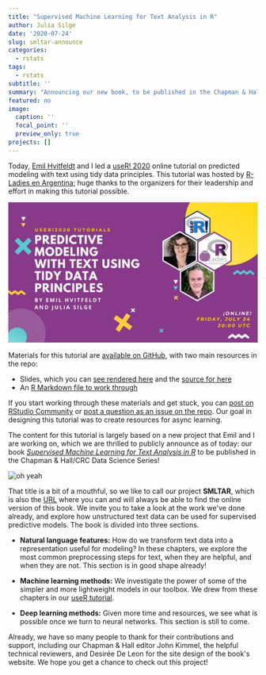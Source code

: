 ```yaml
---
title: "Supervised Machine Learning for Text Analysis in R"
author: Julia Silge
date: '2020-07-24'
slug: smltar-announce
categories:
  - rstats
tags:
  - rstats
subtitle: ''
summary: "Announcing our new book, to be published in the Chapman & Hall/CRC Data Science Series!"
featured: no
image:
  caption: ''
  focal_point: ''
  preview_only: true
projects: []
---
```




Today, [Emil Hvitfeldt](https://www.hvitfeldt.me/) and I led a [useR! 2020](https://user2020.r-project.org/) online tutorial on predicted modeling with text using tidy data principles. This tutorial was hosted by [R-Ladies en Argentina](https://github.com/RLadiesEnArgentina/user2020tutorial); huge thanks to the organizers for their leadership and effort in making this tutorial possible.

![tutorial flyer](featured.png)

Materials for this tutorial are [available on GitHub](https://github.com/EmilHvitfeldt/useR2020-text-modeling-tutorial), with two main resources in the repo:

- Slides, which you can [see rendered here](https://emilhvitfeldt.github.io/useR2020-text-modeling-tutorial/) and the [source for here](https://github.com/EmilHvitfeldt/useR2020-text-modeling-tutorial/blob/master/index.Rmd)
- An [R Markdown file to work through](https://github.com/EmilHvitfeldt/useR2020-text-modeling-tutorial/blob/master/text_modeling.Rmd)

If you start working through these materials and get stuck, you can [post on RStudio Community](https://rstd.io/tidymodels-community) or [post a question as an issue on the repo](https://github.com/EmilHvitfeldt/useR2020-text-modeling-tutorial/issues). Our goal in designing this tutorial was to create resources for async learning.

The content for this tutorial is largely based on a new project that Emil and I are working on, which we are thrilled to publicly announce as of today: our book [_Supervised Machine Learning for Text Analysis in R_](https://smltar.com/) to be published in the Chapman & Hall/CRC Data Science Series!

![oh yeah](https://media.giphy.com/media/HBblEmWutaXQY/giphy.gif)

That title is a bit of a mouthful, so we like to call our project **SMLTAR**, which is also the [URL](https://smltar.com/) where you can and will always be able to find the online version of this book. We invite you to take a look at the work we've done already, and explore how unstructured text data can be used for supervised predictive models. The book is divided into three sections.

- **Natural language features:** How do we transform text data into a representation useful for modeling? In these chapters, we explore the most common preprocessing steps for text, when they are helpful, and when they are not. This section is in good shape already!

- **Machine learning methods:** We investigate the power of some of the simpler and more lightweight models in our toolbox. We drew from these chapters in our [useR tutorial](https://github.com/EmilHvitfeldt/useR2020-text-modeling-tutorial).

- **Deep learning methods:** Given more time and resources, we see what is possible once we turn to neural networks. This section is still to come.

Already, we have so many people to thank for their contributions and support, including our Chapman & Hall editor John Kimmel, the helpful technical reviewers, and Desirée De Leon for the site design of the book's website. We hope you get a chance to check out this project!


